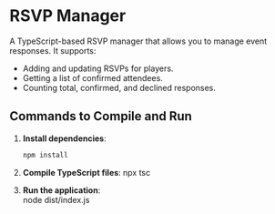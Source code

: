 # RSVP Manager

A TypeScript-based RSVP manager that allows you to manage event responses. It supports:

- Adding and updating RSVPs for players.
- Getting a list of confirmed attendees.
- Counting total, confirmed, and declined responses.

## Commands to Compile and Run

1. **Install dependencies**:

   ```bash
   npm install
   ```

2. **Compile TypeScript files**:
   npx tsc

3. **Run the application**:  
   node dist/index.js
